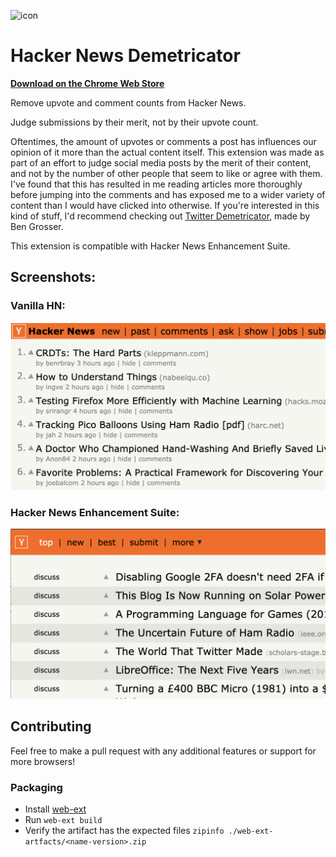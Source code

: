 ![icon](./icon.png)

# Hacker News Demetricator

**[Download on the Chrome Web Store](https://chrome.google.com/webstore/detail/hacker-news-demetricator/dihffdmjkpohpejghlapggoiieifikeo)**

Remove upvote and comment counts from Hacker News.

Judge submissions by their merit, not by their upvote count.

Oftentimes, the amount of upvotes or comments a post has influences our opinion of it more than the actual content itself. This extension was made as part of an effort to judge social media posts by the merit of their content, and not by the number of other people that seem to like or agree with them. I've found that this has resulted in me reading articles more thoroughly before jumping into the comments and has exposed me to a wider variety of content than I would have clicked into otherwise. If you're interested in this kind of stuff, I'd recommend checking out [Twitter Demetricator](https://github.com/bengrosser/twitter-demetricator), made by Ben Grosser.

This extension is compatible with Hacker News Enhancement Suite.

## Screenshots:

### Vanilla HN:

![Vanilla HN](./screenshots/vanilla.png)

### Hacker News Enhancement Suite:

![Hacker News Enhancement Sutie](./screenshots/hnes.png)

## Contributing

Feel free to make a pull request with any additional features or support for more browsers!

### Packaging

- Install [web-ext]
- Run `web-ext build`
- Verify the artifact has the expected files `zipinfo ./web-ext-artfacts/<name-version>.zip`

[web-ext]: https://extensionworkshop.com/documentation/develop/getting-started-with-web-ext/
